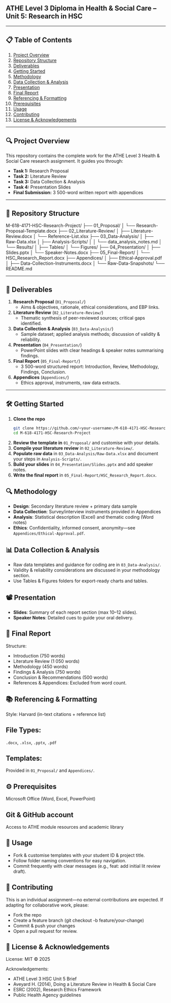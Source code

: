 ## ATHE Level 3 Diploma in Health & Social Care – Unit 5: Research in HSC

---

## 📋 Table of Contents

1. [Project Overview](#project-overview)  
2. [Repository Structure](#repository-structure)  
3. [Deliverables](#deliverables)  
4. [Getting Started](#getting-started)  
5. [Methodology](#methodology)  
6. [Data Collection & Analysis](#data-collection--analysis)  
7. [Presentation](#presentation)  
8. [Final Report](#final-report)  
9. [Referencing & Formatting](#referencing--formatting)  
10. [Prerequisites](#prerequisites)  
11. [Usage](#usage)  
12. [Contributing](#contributing)  
13. [License & Acknowledgements](#license--acknowledgements)  

---

## 🔍 Project Overview

This repository contains the complete work for the ATHE Level 3 Health & Social Care research assignment. It guides you through:

- **Task 1:** Research Proposal  
- **Task 2:** Literature Review  
- **Task 3:** Data Collection & Analysis  
- **Task 4:** Presentation Slides  
- **Final Submission:** 3 500-word written report with appendices  

---

## 📁 Repository Structure
M-618-4171-HSC-Research-Project/
├── 01_Proposal/
│ └── Research-Proposal-Template.docx
├── 02_Literature-Review/
│ ├── Literature-Review.docx
│ └── Reference-List.xlsx
├── 03_Data-Analysis/
│ ├── Raw-Data.xlsx
│ ├── Analysis-Scripts/
│ │ └── data_analysis_notes.md
│ └── Results/
│ ├── Tables/
│ └── Figures/
├── 04_Presentation/
│ ├── Slides.pptx
│ └── Speaker-Notes.docx
├── 05_Final-Report/
│ └── HSC_Research_Report.docx
├── Appendices/
│ ├── Ethical-Approval.pdf
│ ├── Data-Collection-Instruments.docx
│ └── Raw-Data-Snapshots/
└── README.md

---

## 📝 Deliverables

1. **Research Proposal** (`01_Proposal/`)  
   - Aims & objectives, rationale, ethical considerations, and EBP links.  
2. **Literature Review** (`02_Literature-Review/`)  
   - Thematic synthesis of peer-reviewed sources; critical gaps identified.  
3. **Data Collection & Analysis** (`03_Data-Analysis/`)  
   - Sample dataset; applied analysis methods; discussion of validity & reliability.  
4. **Presentation** (`04_Presentation/`)  
   - PowerPoint slides with clear headings & speaker notes summarising findings.  
5. **Final Report** (`05_Final-Report/`)  
   - 3 500-word structured report: Introduction, Review, Methodology, Findings, Conclusion.  
6. **Appendices** (`Appendices/`)  
   - Ethics approval, instruments, raw data extracts.

---

## 🛠 Getting Started

1. **Clone the repo**  
   ```bash
   git clone https://github.com/<your-username>/M-618-4171-HSC-Research-Project.git
   cd M-618-4171-HSC-Research-Project
   ```  
2. **Review the template in** ```01_Proposal/``` and customise with your details.
3. **Compile your literature review** in ```02_Literature-Review/```.
4. **Populate raw data** in ```03_Data-Analysis/Raw-Data.xlsx``` and document your steps in ```Analysis-Scripts/```.
5. **Build your slides** in ```04_Presentation/Slides.pptx``` and add speaker notes.
6. **Write the final report** in ```05_Final-Report/HSC_Research_Report.docx```.


## 🔍 Methodology
- **Design**: Secondary literature review + primary data sample
- **Data Collection**: Survey/interview instruments provided in Appendices
- **Analysis**: Statistical description (Excel) and thematic coding (Word notes)
- **Ethics**: Confidentiality, informed consent, anonymity—see ```Appendices/Ethical-Approval.pdf```.

## 📊 Data Collection & Analysis
- Raw data templates and guidance for coding are in ```03_Data-Analysis/```.
- Validity & reliability considerations are discussed in your methodology section.
- Use Tables & Figures folders for export-ready charts and tables.

## 📽 Presentation
- **Slides**: Summary of each report section (max 10–12 slides).
- **Speaker Notes**: Detailed cues to guide your oral delivery.

## 📄 Final Report
Structure:
- Introduction (750 words)
- Literature Review (1 050 words)
- Methodology (450 words)
- Findings & Analysis (750 words)
- Conclusion & Recommendations (500 words)
- References & Appendices: Excluded from word count.

## 📚 Referencing & Formatting
Style: Harvard (in-text citations + reference list)

## File Types: 
```.docx```, ```.xlsx```, ```.pptx```, ```.pdf```

## Templates: 
Provided in ```01_Proposal/``` and ```Appendices/```.

## ⚙️ Prerequisites
Microsoft Office (Word, Excel, PowerPoint)

## Git & GitHub account
Access to ATHE module resources and academic library

## 🚀 Usage
- Fork & customise templates with your student ID & project title.
- Follow folder naming conventions for easy navigation.
-  Commit frequently with clear messages (e.g., feat: add initial lit review draft).

## 🤝 Contributing
This is an individual assignment—no external contributions are expected. If adapting for collaborative work, please:
- Fork the repo
- Create a feature branch (git checkout -b feature/your-change)
- Commit & push your changes
- Open a pull request for review.

## 📜 License & Acknowledgements
License: MIT © 2025

Acknowledgements:
- ATHE Level 3 HSC Unit 5 Brief
- Aveyard H. (2014), Doing a Literature Review in Health & Social Care
- ESRC (2002), Research Ethics Framework
- Public Health Agency guidelines

